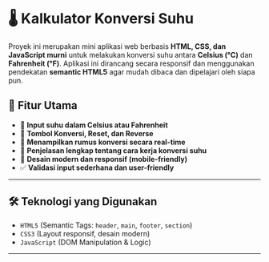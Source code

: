 # 🌡️ Kalkulator Konversi Suhu

Proyek ini merupakan mini aplikasi web berbasis **HTML, CSS, dan JavaScript murni** untuk melakukan konversi suhu antara **Celsius (°C)** dan **Fahrenheit (°F)**. Aplikasi ini dirancang secara responsif dan menggunakan pendekatan **semantic HTML5** agar mudah dibaca dan dipelajari oleh siapa pun.

## 🚀 Fitur Utama

- 🔢 **Input suhu dalam Celsius atau Fahrenheit**
- 🔁 **Tombol Konversi, Reset, dan Reverse**
- 📐 **Menampilkan rumus konversi secara real-time**
- 📘 **Penjelasan lengkap tentang cara kerja konversi suhu**
- 📱 **Desain modern dan responsif (mobile-friendly)**
- ✅ **Validasi input sederhana dan user-friendly**

---

## 🛠️ Teknologi yang Digunakan

- `HTML5` (Semantic Tags: `header`, `main`, `footer`, `section`)
- `CSS3` (Layout responsif, desain modern)
- `JavaScript` (DOM Manipulation & Logic)

---

